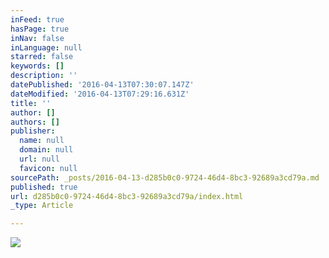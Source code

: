 ```yaml
---
inFeed: true
hasPage: true
inNav: false
inLanguage: null
starred: false
keywords: []
description: ''
datePublished: '2016-04-13T07:30:07.147Z'
dateModified: '2016-04-13T07:29:16.631Z'
title: ''
author: []
authors: []
publisher:
  name: null
  domain: null
  url: null
  favicon: null
sourcePath: _posts/2016-04-13-d285b0c0-9724-46d4-8bc3-92689a3cd79a.md
published: true
url: d285b0c0-9724-46d4-8bc3-92689a3cd79a/index.html
_type: Article

---
```

![](https://the-grid-user-content.s3-us-west-2.amazonaws.com/40512770-2e17-4d53-83a6-863799ae74b5.png)
